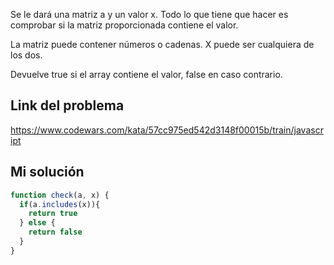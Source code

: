 Se le dará una matriz a y un valor x. Todo lo que tiene que hacer es comprobar si la matriz proporcionada contiene el valor.  
  
La matriz puede contener números o cadenas. X puede ser cualquiera de los dos.  
  
Devuelve true si el array contiene el valor, false en caso contrario.

## Link del problema

https://www.codewars.com/kata/57cc975ed542d3148f00015b/train/javascript

## Mi solución

```js
function check(a, x) {
  if(a.includes(x)){
    return true
  } else {
    return false
  }
}
```
